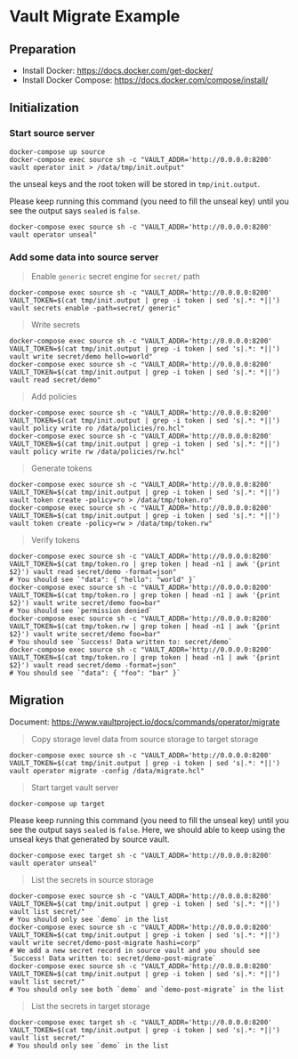 # Vault Migrate Example

## Preparation

* Install Docker: https://docs.docker.com/get-docker/
* Install Docker Compose: https://docs.docker.com/compose/install/

## Initialization

### Start source server

```shell
docker-compose up source
docker-compose exec source sh -c "VAULT_ADDR='http://0.0.0.0:8200' vault operator init > /data/tmp/init.output"
```

the unseal keys and the root token will be stored in `tmp/init.output`.

Please keep running this command (you need to fill the unseal key) until you see the output says `sealed` is `false`.

```shell
docker-compose exec source sh -c "VAULT_ADDR='http://0.0.0.0:8200' vault operator unseal"
```

### Add some data into source server

> Enable `generic` secret engine for `secret/` path

```shell
docker-compose exec source sh -c "VAULT_ADDR='http://0.0.0.0:8200' VAULT_TOKEN=$(cat tmp/init.output | grep -i token | sed 's|.*: *||') vault secrets enable -path=secret/ generic"
```

> Write secrets

```shell
docker-compose exec source sh -c "VAULT_ADDR='http://0.0.0.0:8200' VAULT_TOKEN=$(cat tmp/init.output | grep -i token | sed 's|.*: *||') vault write secret/demo hello=world"
docker-compose exec source sh -c "VAULT_ADDR='http://0.0.0.0:8200' VAULT_TOKEN=$(cat tmp/init.output | grep -i token | sed 's|.*: *||') vault read secret/demo"
```

> Add policies

```shell
docker-compose exec source sh -c "VAULT_ADDR='http://0.0.0.0:8200' VAULT_TOKEN=$(cat tmp/init.output | grep -i token | sed 's|.*: *||') vault policy write ro /data/policies/ro.hcl"
docker-compose exec source sh -c "VAULT_ADDR='http://0.0.0.0:8200' VAULT_TOKEN=$(cat tmp/init.output | grep -i token | sed 's|.*: *||') vault policy write rw /data/policies/rw.hcl"
```

> Generate tokens

```shell
docker-compose exec source sh -c "VAULT_ADDR='http://0.0.0.0:8200' VAULT_TOKEN=$(cat tmp/init.output | grep -i token | sed 's|.*: *||') vault token create -policy=ro > /data/tmp/token.ro"
docker-compose exec source sh -c "VAULT_ADDR='http://0.0.0.0:8200' VAULT_TOKEN=$(cat tmp/init.output | grep -i token | sed 's|.*: *||') vault token create -policy=rw > /data/tmp/token.rw"
```

> Verify tokens

```shell
docker-compose exec source sh -c "VAULT_ADDR='http://0.0.0.0:8200' VAULT_TOKEN=$(cat tmp/token.ro | grep token | head -n1 | awk '{print $2}') vault read secret/demo -format=json"
# You should see `"data": { "hello": "world" }`
docker-compose exec source sh -c "VAULT_ADDR='http://0.0.0.0:8200' VAULT_TOKEN=$(cat tmp/token.ro | grep token | head -n1 | awk '{print $2}') vault write secret/demo foo=bar"
# You should see `permission denied`
docker-compose exec source sh -c "VAULT_ADDR='http://0.0.0.0:8200' VAULT_TOKEN=$(cat tmp/token.rw | grep token | head -n1 | awk '{print $2}') vault write secret/demo foo=bar"
# You should see `Success! Data written to: secret/demo`
docker-compose exec source sh -c "VAULT_ADDR='http://0.0.0.0:8200' VAULT_TOKEN=$(cat tmp/token.ro | grep token | head -n1 | awk '{print $2}') vault read secret/demo -format=json"
# You should see `"data": { "foo": "bar" }`
```

## Migration

Document: https://www.vaultproject.io/docs/commands/operator/migrate

> Copy storage level data from source storage to target storage

```shell
docker-compose exec source sh -c "VAULT_ADDR='http://0.0.0.0:8200' VAULT_TOKEN=$(cat tmp/init.output | grep -i token | sed 's|.*: *||') vault operator migrate -config /data/migrate.hcl"
```

> Start target vault server

```shell
docker-compose up target
```

Please keep running this command (you need to fill the unseal key) until you see the output says `sealed` is `false`.
Here, we should able to keep using the unseal keys that generated by source vault.

```shell
docker-compose exec target sh -c "VAULT_ADDR='http://0.0.0.0:8200' vault operator unseal"
```

> List the secrets in source storage

```shell
docker-compose exec source sh -c "VAULT_ADDR='http://0.0.0.0:8200' VAULT_TOKEN=$(cat tmp/init.output | grep -i token | sed 's|.*: *||') vault list secret/"
# You should only see `demo` in the list
docker-compose exec source sh -c "VAULT_ADDR='http://0.0.0.0:8200' VAULT_TOKEN=$(cat tmp/init.output | grep -i token | sed 's|.*: *||') vault write secret/demo-post-migrate hashi=corp"
# We add a new secret record in source vault and you should see `Success! Data written to: secret/demo-post-migrate`
docker-compose exec source sh -c "VAULT_ADDR='http://0.0.0.0:8200' VAULT_TOKEN=$(cat tmp/init.output | grep -i token | sed 's|.*: *||') vault list secret/"
# You should only see both `demo` and `demo-post-migrate` in the list
```

> List the secrets in target storage

```shell
docker-compose exec target sh -c "VAULT_ADDR='http://0.0.0.0:8200' VAULT_TOKEN=$(cat tmp/init.output | grep -i token | sed 's|.*: *||') vault list secret/"
# You should only see `demo` in the list
```
